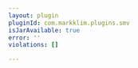 ```yaml
---
layout: plugin
pluginId: com.markklim.plugins.smv
isJarAvailable: true
error: ''
violations: []

---
```

